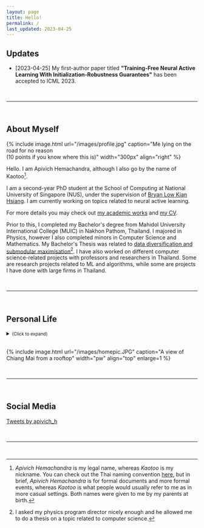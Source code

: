 ```yaml
---
layout: page
title: Hello!
permalink: /
last_updated: 2023-04-25
---
```


## Updates
<!-- <a class="twitter-timeline" data-lang="en" data-width="40%" data-dnt="true" text-align="right" href="https://twitter.com/apivich_h?ref_src=twsrc%5Etfw">Tweets by apivich_h</a> <script async src="https://platform.twitter.com/widgets.js" charset="utf-8"></script> -->

<ul class="listing">
    <li class="listing-item">
      <time>[2023-04-25]</time>
      My first-author paper titled <b>"Training-Free Neural Active Learning With Initialization-Robustness Guarantees"</b> has been accepted to ICML 2023.
    </li>
</ul>

<br/>

---

<br/>

## About Myself

{% include image.html url="/images/profile.jpg" caption="Me lying on the road for no reason <br> (10 points if you know where this is)" width="300px" align="right" %}

Hello. I am Apivich Hemachandra, although I also go by the name of Kaotoo[^1].

I am a second-year PhD student at the School of Computing at National University of Singapore (NUS), under the supervision of <a href="https://www.comp.nus.edu.sg/~lowkh/">Bryan Low Kian Hsiang</a>. I am currently working on topics related to neural active learning. 

For more details you may check out <a href="works">my academic works</a> and <a href="/cv/cv.pdf">my CV</a>.

Prior to this, I completed my Bachelor's degree from Mahidol University International College (MUIC) in Nakhon Pathom, Thailand. I majored in Physics, however I also completed minors in Computer Science and Mathematics. My Bachelor's Thesis was related to <a href="/projects/thesis-u">data diversification and submodular maximisation</a>[^2]. I have also worked on different computer science-related projects with professors and researchers in Thailand. Some are research projects related to ML and algorithms, while some are projects I have done with large firms in Thailand.

<br/>

___

<br/>

## Personal Life

<details> 
<summary><small>(Click to expand)</small></summary>
<br/>
I was born in Bangkok, however was raised in Chiang Mai. I lived in Chiang Mai until I turned 18 when I completed my A-Levels, before moving to Bangkok to complete my undergraduate degree.
<br/><br/>
When I am not busy doing work, I enjoy playing and listening to music. I am a mediocre drummer, guitarist and vocalist, and have been playing varying amounts of music since high school.
<br/><br/>
I enjoy watching football (or soccer as some may call it), and am a fan of Nottingham Forest (who <s>will hopefully be</s> <i>are now</i> in the Premier League <s>soon</s>).
<br/><br/>
<a href="/youtube">I also make maths videos whenever I have enough free time</a>.

<br/>

</details>

<br/>

{% include image.html url="/images/homepic.JPG" caption="A view of Chiang Mai from a rooftop" width="pw" align="top" enlarge=1 %}

<br/>

___

<br/>

## Social Media

<a class="twitter-timeline" data-lang="en" data-width="50%" data-dnt="true" href="https://twitter.com/apivich_h?ref_src=twsrc%5Etfw">Tweets by apivich_h</a> <script async src="https://platform.twitter.com/widgets.js" charset="utf-8"></script>
<!-- <iframe width="50%" height="100%" src="https://www.youtube.com/embed/videoseries?list=PLBzCYlA4J3e5MbwqA8L8AfMF2C-k6mfnf" title="YouTube video player" frameborder="0" allow="accelerometer; autoplay; clipboard-write; encrypted-media; gyroscope; picture-in-picture; web-share" allowfullscreen></iframe> -->

<br/>

---

<br/>


[^1]: _Apivich Hemachandra_ is my legal name, whereas _Kaotoo_ is my nickname. You can check out the Thai naming convention <a href="https://en.wikipedia.org/wiki/Thai_name">here</a>, but in brief, _Apivich Hemachandra_ is for formal documents and more formal events, whereas _Kaotoo_ is what people would usually refer to me as in more casual settings. Both names were given to me by my parents at birth.

[^2]: I asked my physics program director nicely enough and he allowed me to do a thesis on a topic related to computer science.
